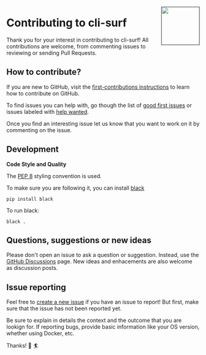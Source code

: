 <a href=""><img src="https://github.com/ryansurf/cli-surf/blob/main/images/wave.png" width="100 " align="right" /></a>

# Contributing to cli-surf

Thank you for your interest in contributing to cli-surf! All contributions are welcome, from commenting issues to reviewing or sending Pull Requests.

## How to contribute?

If you are new to GitHub, visit the [first-contributions instructions](https://github.com/firstcontributions/first-contributions/blob/master/README.md) to learn how to contribute on GitHub.

To find issues you can help with, go though the list of [good first issues](https://github.com/ryansurf/cli-surf/labels/good%20first%20issue) or issues labeled with [help wanted](https://github.com/ryansurf/cli-surf/labels/help%20wanted).

Once you find an interesting issue let us know that you want to work on it by commenting on the issue.

## Development

**Code Style and Quality**

The [PEP 8](https://realpython.com/python-pep8/) styling convention is used.

To make sure you are following it, you can install [black](https://pypi.org/project/black/)

`pip install black`

To run black:

`black .`

## Questions, suggestions or new ideas

Please don't open an issue to ask a question or suggestion. Instead, use the [GitHub Discussions](https://github.com/ryansurf/cli-surf/discussions) page. New ideas and enhacements are also welcome as discussion posts.

## Issue reporting

Feel free to [create a new issue](https://github.com/ryansurf/cli-surf/issues/new) if you have an issue to report! But first, make sure that the issue has not been reported yet.

Be sure to explain in details the context and the outcome that you are lookign for. If reporting bugs, provide basic information like your OS version, whether using Docker, etc.

Thanks! :ocean: :surfer: